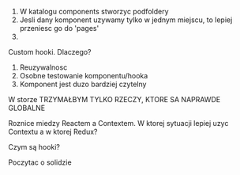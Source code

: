 1. W katalogu components stworzyc podfoldery
2. Jesli dany komponent uzywamy tylko w jednym miejscu, to lepiej przeniesc go do 'pages'
3.

Custom hooki. Dlaczego?

1. Reuzywalnosc
2. Osobne testowanie komponentu/hooka
3. Komponent jest duzo bardziej czytelny

W storze TRZYMAŁBYM TYLKO RZECZY, KTORE SA NAPRAWDE GLOBALNE

Roznice miedzy Reactem a Contextem. W ktorej sytuacji lepiej uzyc Contextu a w ktorej Redux?

Czym są hooki?

Poczytac o solidzie

  <!-- <Modal>
      <DeleteMovieContent />
    </Modal>  
  */ -->
